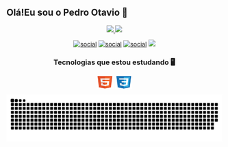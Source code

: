 ## Olá!Eu sou o Pedro Otavio 👋

<div align="center">
  <a href="https://github.com/P3pu">
    <img height="150em" src="https://github-readme-stats.vercel.app/api?username=P3pu&count_private=true&include_all_commits=true&show_icons=true&theme=radical&hide_border=false&show_owner=true"/>
    <img height="150em" src="https://github-readme-stats.vercel.app/api/top-langs/?username=P3pu&theme=radical&hide_border=false&&layout=compact"/>


<div>

[![social](https://img.shields.io/badge/Instagram-E4405F?style=for-the-badge&logo=instagram&logoColor=white)](https://www.instagram.com/pedrocxz_/)
[![social](https://img.shields.io/badge/LinkedIn-0077B5?style=for-the-badge&logo=linkedin&logoColor=white)](https://www.linkedin.com/in/pedro-otavio-b2341220a/)
[![social](https://img.shields.io/badge/YouTube-FF0000?style=for-the-badge&logo=youtube&logoColor=white)](https://www.youtube.com/channel/UCMs3ln954ia6r5cy5BoOZSw)
<a href = "mailto:po82184@gmail.com"><img src="https://img.shields.io/badge/-Gmail-%23333?style=for-the-badge&logo=gmail&logoColor=white" target="_blank"></a>
</div>

<div>


### Tecnologias que estou estudando 🖥️

<div>
 <img align="center" alt="dsouloficial-HTML" height="30" width="40" src="https://raw.githubusercontent.com/devicons/devicon/master/icons/html5/html5-original.svg">
  <img align="center" alt="dsouloficial-CSS" height="30" width="40" src="https://raw.githubusercontent.com/devicons/devicon/master/icons/css3/css3-original.svg">
</div>

<div>

![Snake animation](https://github.com/P3pu/P3pu/blob/output/github-contribution-grid-snake.svg)
</div>

